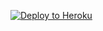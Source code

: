 [![Deploy to Heroku](https://www.herokucdn.com/deploy/button.svg)](https://heroku.com/deploy?template=https://github.com/manybotts/redirectorapp)
